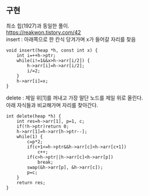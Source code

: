 ## 구현
최소 힙(1927)과 동일한 풀이.  
https://reakwon.tistory.com/42  
insert : 아래쪽으로 한 칸식 당겨가며 x가 들어갈 자리를 찾음  
```
void insert(heap *h, const int x) {
	int i=++h->ptr;
	while(i!=1&&x>h->arr[i/2]) {
		h->arr[i]=h->arr[i/2];
		i/=2;
	}
	h->arr[i]=x;
}
```
delete : 제일 위[1]를 꺼내고 가장 말단 노드를 제일 위로 올린다.  
아래 자식들과 비교해가며 자리를 찾아간다.  
```
int delete(heap *h) {
	int res=h->arr[1], p=1, c;
	if(!h->ptr)return 0;
	h->arr[1]=h->arr[h->ptr--];
	while(1) {
		c=p*2;
		if(c+1<=h->ptr&&h->arr[c]<h->arr[c+1])
			c++;
		if(c>h->ptr||h->arr[c]<h->arr[p])
			break;
		swap(&h->arr[p], &h->arr[c]);
		p=c;
	}
	return res;
}
```
